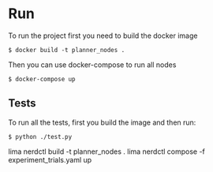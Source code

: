 # Run

To run the project first you need to build the docker image

```$ docker build -t planner_nodes .```


Then you can use docker-compose to run all nodes

```$ docker-compose up```

## Tests
To run all the tests, first you build the image and then run:

```$ python ./test.py```

lima nerdctl build -t planner_nodes .
lima nerdctl compose  -f experiment_trials.yaml up
